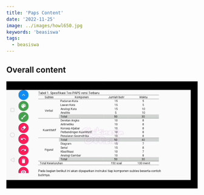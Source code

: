 ```yaml
---
title: 'Paps Content'
date: '2022-11-25'
image: ../images/howl650.jpg
keywords: 'beasiswa'
tags:
  - beasiswa
---
```


## Overall content

![Overall](../images/overal.png)
